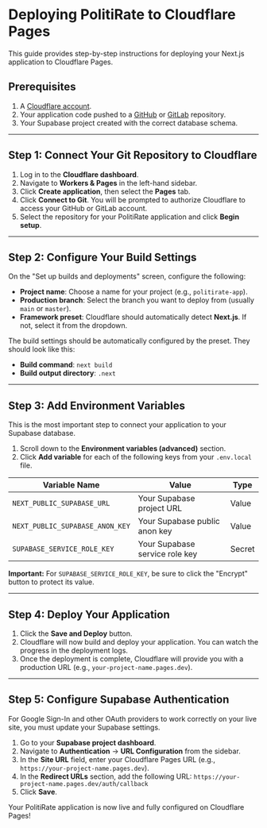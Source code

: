 # Deploying PolitiRate to Cloudflare Pages

This guide provides step-by-step instructions for deploying your Next.js application to Cloudflare Pages.

## Prerequisites

1.  A [Cloudflare account](https://dash.cloudflare.com/sign-up).
2.  Your application code pushed to a [GitHub](https://github.com/) or [GitLab](https://gitlab.com/) repository.
3.  Your Supabase project created with the correct database schema.

---

## Step 1: Connect Your Git Repository to Cloudflare

1.  Log in to the **Cloudflare dashboard**.
2.  Navigate to **Workers & Pages** in the left-hand sidebar.
3.  Click **Create application**, then select the **Pages** tab.
4.  Click **Connect to Git**. You will be prompted to authorize Cloudflare to access your GitHub or GitLab account.
5.  Select the repository for your PolitiRate application and click **Begin setup**.

---

## Step 2: Configure Your Build Settings

On the "Set up builds and deployments" screen, configure the following:

-   **Project name**: Choose a name for your project (e.g., `politirate-app`).
-   **Production branch**: Select the branch you want to deploy from (usually `main` or `master`).
-   **Framework preset**: Cloudflare should automatically detect **Next.js**. If not, select it from the dropdown.

The build settings should be automatically configured by the preset. They should look like this:
-   **Build command**: `next build`
-   **Build output directory**: `.next`

---

## Step 3: Add Environment Variables

This is the most important step to connect your application to your Supabase database.

1.  Scroll down to the **Environment variables (advanced)** section.
2.  Click **Add variable** for each of the following keys from your `.env.local` file.

| Variable Name                 | Value                                  | Type   |
| ----------------------------- | -------------------------------------- | ------ |
| `NEXT_PUBLIC_SUPABASE_URL`    | Your Supabase project URL              | Value  |
| `NEXT_PUBLIC_SUPABASE_ANON_KEY`| Your Supabase public anon key          | Value  |
| `SUPABASE_SERVICE_ROLE_KEY`   | Your Supabase service role key         | Secret |

**Important:** For `SUPABASE_SERVICE_ROLE_KEY`, be sure to click the "Encrypt" button to protect its value.

---

## Step 4: Deploy Your Application

1.  Click the **Save and Deploy** button.
2.  Cloudflare will now build and deploy your application. You can watch the progress in the deployment logs.
3.  Once the deployment is complete, Cloudflare will provide you with a production URL (e.g., `your-project-name.pages.dev`).

---

## Step 5: Configure Supabase Authentication

For Google Sign-In and other OAuth providers to work correctly on your live site, you must update your Supabase settings.

1.  Go to your **Supabase project dashboard**.
2.  Navigate to **Authentication** -> **URL Configuration** from the sidebar.
3.  In the **Site URL** field, enter your Cloudflare Pages URL (e.g., `https://your-project-name.pages.dev`).
4.  In the **Redirect URLs** section, add the following URL: `https://your-project-name.pages.dev/auth/callback`
5.  Click **Save**.

Your PolitiRate application is now live and fully configured on Cloudflare Pages!
